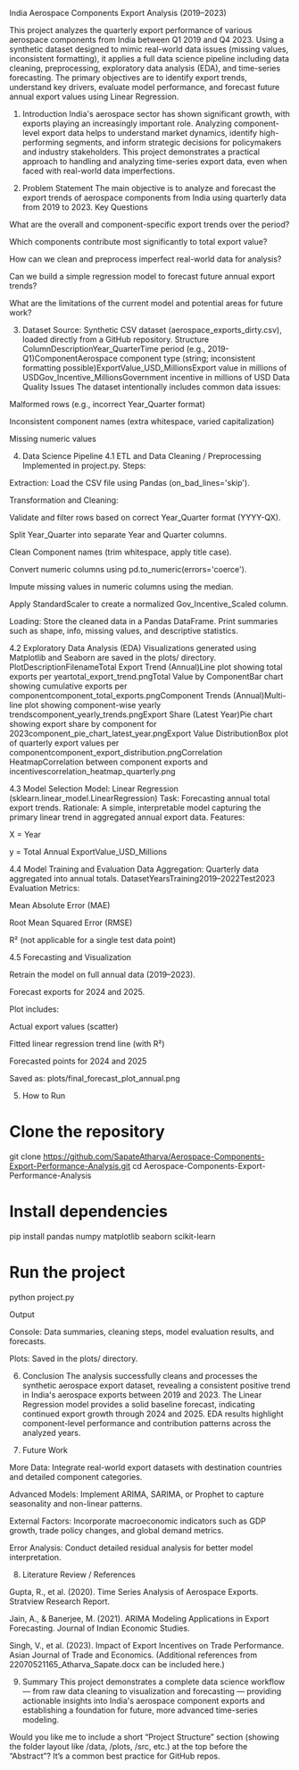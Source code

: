India Aerospace Components Export Analysis (2019–2023)

This project analyzes the quarterly export performance of various aerospace components from India between Q1 2019 and Q4 2023. Using a synthetic dataset designed to mimic real-world data issues (missing values, inconsistent formatting), it applies a full data science pipeline including data cleaning, preprocessing, exploratory data analysis (EDA), and time-series forecasting.
The primary objectives are to identify export trends, understand key drivers, evaluate model performance, and forecast future annual export values using Linear Regression.

1. Introduction
India's aerospace sector has shown significant growth, with exports playing an increasingly important role. Analyzing component-level export data helps to understand market dynamics, identify high-performing segments, and inform strategic decisions for policymakers and industry stakeholders.
This project demonstrates a practical approach to handling and analyzing time-series export data, even when faced with real-world data imperfections.

2. Problem Statement
The main objective is to analyze and forecast the export trends of aerospace components from India using quarterly data from 2019 to 2023.
Key Questions


What are the overall and component-specific export trends over the period?


Which components contribute most significantly to total export value?


How can we clean and preprocess imperfect real-world data for analysis?


Can we build a simple regression model to forecast future annual export trends?


What are the limitations of the current model and potential areas for future work?



3. Dataset
Source: Synthetic CSV dataset (aerospace_exports_dirty.csv), loaded directly from a GitHub repository.
Structure
ColumnDescriptionYear_QuarterTime period (e.g., 2019-Q1)ComponentAerospace component type (string; inconsistent formatting possible)ExportValue_USD_MillionsExport value in millions of USDGov_Incentive_MillionsGovernment incentive in millions of USD
Data Quality Issues
The dataset intentionally includes common data issues:


Malformed rows (e.g., incorrect Year_Quarter format)


Inconsistent component names (extra whitespace, varied capitalization)


Missing numeric values



4. Data Science Pipeline
4.1 ETL and Data Cleaning / Preprocessing
Implemented in project.py.
Steps:


Extraction: Load the CSV file using Pandas (on_bad_lines='skip').


Transformation and Cleaning:


Validate and filter rows based on correct Year_Quarter format (YYYY-QX).


Split Year_Quarter into separate Year and Quarter columns.


Clean Component names (trim whitespace, apply title case).


Convert numeric columns using pd.to_numeric(errors='coerce').


Impute missing values in numeric columns using the median.


Apply StandardScaler to create a normalized Gov_Incentive_Scaled column.




Loading: Store the cleaned data in a Pandas DataFrame. Print summaries such as shape, info, missing values, and descriptive statistics.



4.2 Exploratory Data Analysis (EDA)
Visualizations generated using Matplotlib and Seaborn are saved in the plots/ directory.
PlotDescriptionFilenameTotal Export Trend (Annual)Line plot showing total exports per yeartotal_export_trend.pngTotal Value by ComponentBar chart showing cumulative exports per componentcomponent_total_exports.pngComponent Trends (Annual)Multi-line plot showing component-wise yearly trendscomponent_yearly_trends.pngExport Share (Latest Year)Pie chart showing export share by component for 2023component_pie_chart_latest_year.pngExport Value DistributionBox plot of quarterly export values per componentcomponent_export_distribution.pngCorrelation HeatmapCorrelation between component exports and incentivescorrelation_heatmap_quarterly.png

4.3 Model Selection
Model: Linear Regression (sklearn.linear_model.LinearRegression)
Task: Forecasting annual total export trends.
Rationale: A simple, interpretable model capturing the primary linear trend in aggregated annual export data.
Features:


X = Year


y = Total Annual ExportValue_USD_Millions



4.4 Model Training and Evaluation
Data Aggregation: Quarterly data aggregated into annual totals.
DatasetYearsTraining2019–2022Test2023
Evaluation Metrics:


Mean Absolute Error (MAE)


Root Mean Squared Error (RMSE)


R² (not applicable for a single test data point)



4.5 Forecasting and Visualization


Retrain the model on full annual data (2019–2023).


Forecast exports for 2024 and 2025.


Plot includes:


Actual export values (scatter)


Fitted linear regression trend line (with R²)


Forecasted points for 2024 and 2025




Saved as: plots/final_forecast_plot_annual.png

5. How to Run
# Clone the repository
git clone https://github.com/SapateAtharva/Aerospace-Components-Export-Performance-Analysis.git
cd Aerospace-Components-Export-Performance-Analysis

# Install dependencies
pip install pandas numpy matplotlib seaborn scikit-learn

# Run the project
python project.py

Output


Console: Data summaries, cleaning steps, model evaluation results, and forecasts.


Plots: Saved in the plots/ directory.



6. Conclusion
The analysis successfully cleans and processes the synthetic aerospace export dataset, revealing a consistent positive trend in India's aerospace exports between 2019 and 2023.
The Linear Regression model provides a solid baseline forecast, indicating continued export growth through 2024 and 2025. EDA results highlight component-level performance and contribution patterns across the analyzed years.

7. Future Work


More Data: Integrate real-world export datasets with destination countries and detailed component categories.


Advanced Models: Implement ARIMA, SARIMA, or Prophet to capture seasonality and non-linear patterns.


External Factors: Incorporate macroeconomic indicators such as GDP growth, trade policy changes, and global demand metrics.


Error Analysis: Conduct detailed residual analysis for better model interpretation.



8. Literature Review / References


Gupta, R., et al. (2020). Time Series Analysis of Aerospace Exports. Stratview Research Report.


Jain, A., & Banerjee, M. (2021). ARIMA Modeling Applications in Export Forecasting. Journal of Indian Economic Studies.


Singh, V., et al. (2023). Impact of Export Incentives on Trade Performance. Asian Journal of Trade and Economics.
(Additional references from 22070521165_Atharva_Sapate.docx can be included here.)



9. Summary
This project demonstrates a complete data science workflow — from raw data cleaning to visualization and forecasting — providing actionable insights into India's aerospace component exports and establishing a foundation for future, more advanced time-series modeling.

Would you like me to include a short “Project Structure” section (showing the folder layout like /data, /plots, /src, etc.) at the top before the “Abstract”? It’s a common best practice for GitHub repos.
